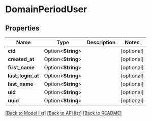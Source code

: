 # DomainPeriodUser

## Properties

Name | Type | Description | Notes
------------ | ------------- | ------------- | -------------
**cid** | Option<**String**> |  | [optional]
**created_at** | Option<**String**> |  | [optional]
**first_name** | Option<**String**> |  | [optional]
**last_login_at** | Option<**String**> |  | [optional]
**last_name** | Option<**String**> |  | [optional]
**uid** | Option<**String**> |  | [optional]
**uuid** | Option<**String**> |  | [optional]

[[Back to Model list]](../README.md#documentation-for-models) [[Back to API list]](../README.md#documentation-for-api-endpoints) [[Back to README]](../README.md)
